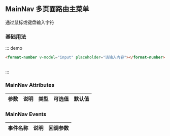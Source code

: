 <script>
  export default {
    data() {
      return {
        input: ''
      };
    }
  }
</script>
## MainNav 多页面路由主菜单

通过鼠标或键盘输入字符

### 基础用法

::: demo
```html
<format-number v-model="input" placeholder="请输入内容"></format-number>
 
```
:::


### MainNav Attributes

| 参数          | 说明            | 类型            | 可选值                 | 默认值   |
|-------------  |---------------- |---------------- |---------------------- |-------- |
 

### MainNav Events
| 事件名称 | 说明 | 回调参数 |
|---------|--------|---------|
 